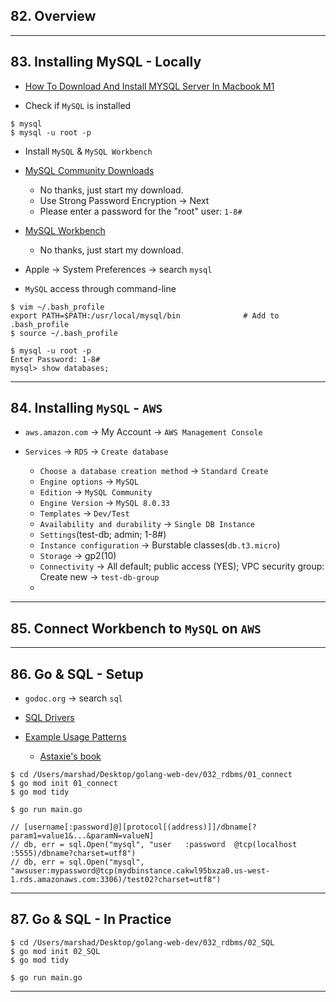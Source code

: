 ## 82. Overview

***

## 83. Installing MySQL - Locally

* [How To Download And Install MYSQL Server In Macbook M1](https://www.youtube.com/watch?v=aWZKws7RWic)

* Check if `MySQL` is installed

```
$ mysql
$ mysql -u root -p
```

* Install `MySQL` & `MySQL Workbench`

* [MySQL Community Downloads](https://dev.mysql.com/downloads/mysql/)
    - No thanks, just start my download.
    - Use Strong Password Encryption -> Next
    - Please enter a password for the "root" user: `1-8#`

* [MySQL Workbench](https://dev.mysql.com/downloads/workbench/)
    - No thanks, just start my download.

* Apple -> System Preferences -> search `mysql`

* `MySQL` access through command-line

```
$ vim ~/.bash_profile
export PATH=$PATH:/usr/local/mysql/bin              # Add to .bash_profile
$ source ~/.bash_profile
```

```
$ mysql -u root -p
Enter Password: 1-8#
mysql> show databases;
```
***

## 84. Installing `MySQL` - `AWS`

* `aws.amazon.com` -> My Account -> `AWS Management Console` 

* `Services` -> `RDS` -> `Create database`
    - `Choose a database creation method` -> `Standard Create`    
    - `Engine options` -> `MySQL`
    - `Edition` -> `MySQL Community`    
    - `Engine Version` -> `MySQL 8.0.33` 
    - `Templates` -> `Dev/Test`
    - `Availability and durability` -> `Single DB Instance`
    - `Settings`(test-db; admin; 1-8#)
    - `Instance configuration` -> Burstable classes(`db.t3.micro`)
    - `Storage` -> gp2(10)
    - `Connectivity` -> All default; public access (YES); VPC security group: Create new -> `test-db-group`
    - 
***

## 85. Connect Workbench to `MySQL` on `AWS`

***

## 86. Go & SQL - Setup

* `godoc.org` -> search `sql`

* [SQL Drivers](https://github.com/golang/go/wiki/SQLDrivers)
* [Example Usage Patterns](https://github.com/golang/go/wiki/SQLInterface)
    - [Astaxie's book](https://astaxie.gitbooks.io/build-web-application-with-golang/content/en/05.2.html)

```
$ cd /Users/marshad/Desktop/golang-web-dev/032_rdbms/01_connect
$ go mod init 01_connect
$ go mod tidy

$ go run main.go
```

```
// [username[:password]@][protocol[(address)]]/dbname[?param1=value1&...&paramN=valueN]
// db, err = sql.Open("mysql", "user   :password  @tcp(localhost                                            :5555)/dbname?charset=utf8")
// db, err = sql.Open("mysql", "awsuser:mypassword@tcp(mydbinstance.cakwl95bxza0.us-west-1.rds.amazonaws.com:3306)/test02?charset=utf8")
```

***

## 87. Go & SQL - In Practice

```
$ cd /Users/marshad/Desktop/golang-web-dev/032_rdbms/02_SQL
$ go mod init 02_SQL
$ go mod tidy

$ go run main.go
```
***
